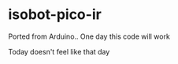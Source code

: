 # isobot-pico-ir
Ported from Arduino.. One day this code will work

Today doesn't feel like that day
